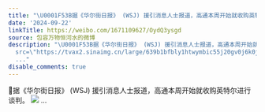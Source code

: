 ```yaml
---
title: "\U0001F53B据《华尔街日报》 (WSJ) 援引消息人士报道，高通本周开始就收购英特尔进行谈判。 [图片]"
date: '2024-09-22'
linkTitle: https://weibo.com/1671109627/OydQ3ysgd
source: 包容万物恒河水的微博
description: "\U0001F53B据《华尔街日报》 (WSJ) 援引消息人士报道，高通本周开始就收购英特尔进行谈判。 <img style=\"\"
  src=\"https://tvax2.sinaimg.cn/large/639b1bfbly1htwymbic55j20gv0j6k0j.jpg\" referrerpolicy=\"no-referrer\">
  ..."
disable_comments: true
---
```

🔻据《华尔街日报》 (WSJ) 援引消息人士报道，高通本周开始就收购英特尔进行谈判。 <img style="" src="https://tvax2.sinaimg.cn/large/639b1bfbly1htwymbic55j20gv0j6k0j.jpg" referrerpolicy="no-referrer"> ...